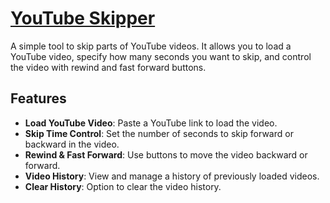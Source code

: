 # [YouTube Skipper](https://youtube-skipper.vercel.app)

A simple tool to skip parts of YouTube videos. It allows you to load a YouTube video, specify how many seconds you want to skip, and control the video with rewind and fast forward buttons.

## Features

- **Load YouTube Video**: Paste a YouTube link to load the video.
- **Skip Time Control**: Set the number of seconds to skip forward or backward in the video.
- **Rewind & Fast Forward**: Use buttons to move the video backward or forward.
- **Video History**: View and manage a history of previously loaded videos.
- **Clear History**: Option to clear the video history.
